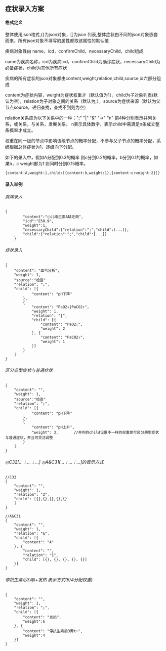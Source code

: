 ## 症状录入方案
#### 格式定义

整体使用json格式,{}为json对象，[]为json 列表,整体症状由不同的json对象嵌套而来，所有json对象不填写的属性都取该属性的默认值

疾病对象性由 name，icd，confirmChild，necessaryChild，child组成

name为疾病名称，icd为疾病icd，confirmChild为确诊症状，necessaryChild为必备症状，child为其他所有症状

疾病的所有症状的json对象都由content,weight,relation,child,source,id六部分组成

content为症状内容，weight为症状权重才（默认值为1），child为子对象列表(默认为空)，relation为子对象之间的关系（默认为;），source为症状来源（默认为父节点source，递归查找，查找不到则为空）

relation关系应为以下关系中的一种：";"   "|" "&amp;" "→" "n" 前4种分别表示并列关系，或关系，与关系，发展关系。  n表示具体数字，表示child中需满足n条成立整条概率才成立。

权重在同一级的节点中影响该级节点的概率分配，不参与父子节点的概率分配，系统根据总体症状为1，逐级向下分配。

如下的录入中，假如A分配到0.3的概率 则c分到0.2的概率，b分到0.1的概率，如果b，c weight都为1 则同时分到0.15概率。

`{content:A,weight:1,child:[{content:b,weight:1},{content:c:weight:2}]}`


#### 录入举例

###### 疾病录入
    {
            "content":"小儿维生素A缺乏病",
            "icd":"E50.9",
            "weight":1,
            "necessaryChild":{"relation":";","child":[...]},
            "child":{"relation":";","child":[...]}
        }
###### 症状录入
    {
        "content": "血气分析",
        "weight": 1,
        "source":"检查"
        "relation": ";",
        "child": [{
                "content": "pH下降"
            },
            {
                "content": "PaO2↓|PaCO2↑",
                "weight": 1,
                "relation": "|",
                "child": [{
                    "content": "PaO2↓",
                    "weight": 2
                }, {
                    "content": "PaCO2↑",
                    "weight": 1
                }]
            }
        ]
    }
###### 区分典型症状与普通症状

    {
        "content": "",
        "weight": 1,
        "source":"检查"
        "relation": ";",
        "child": [{
                "content": "pH下降"
            },
            {
                "content": "pH上升",
                "weight": 3,       //并列的child设置不一样的权重即可区分典型症状与普通症状，并且可灵活调整
            }
        ]
    }
    
###### ◎C32[…；…；…] ◎A&C31[…；…；…]的表示方式
    //C32
    {
        "content": "",
        "weight": 1,
        "relation": "2",
        "child": [{},{},{},{},{}
        ]
    }
    
    //A&C31
    {
    	"content": "",
    	"weight": 1,
    	"relation": "&",
    	"child": [{
    		"content": "A"
    	}, {
    		"content": "",
    		"relation": "1",
    		"child": [{}, {}, {}, {}, {}]
    	}]
    }
###### 停抗生素后3周t+发热 表示方式(6/4分配权重)
    {
    	"content": "",
    	"weight": 1,
    	"relation": ";",
    	"child": [{
    		"content": "发热",
    		"weight":6
    	}, {
    		"content": "停抗生素后3周t+",
    		"weight":4
    	}]
    }